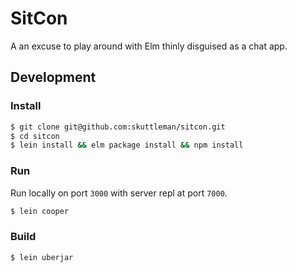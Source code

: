 # SitCon

A an excuse to play around with Elm thinly disguised as a chat app.

## Development

### Install

```bash
$ git clone git@github.com:skuttleman/sitcon.git
$ cd sitcon
$ lein install && elm package install && npm install
```

### Run

Run locally on port `3000` with server repl at port `7000`.

```bash
$ lein cooper
```

### Build

```bash
$ lein uberjar
```
